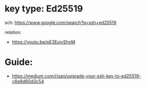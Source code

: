 # key type: Ed25519
sch: https://www.google.com/search?q=ssh+ed25519

relation:
- https://youtu.be/pE3EuiyShoM

# Guide:
- https://medium.com/risan/upgrade-your-ssh-key-to-ed25519-c6e8d60d3c54
